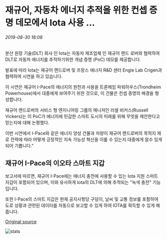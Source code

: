 # 재규어, 자동차 에너지 추적을 위한 컨셉 증명 데모에서 Iota 사용 ...

###### 2019-08-30 18:08

분산 원장 기술(DLT) 회사 인 Iota는 자동차 제조업체 인 재규어 랜드 로버와 협력하여 DLT로 자동차 에너지를 추적하기위한 개념 증명 (PoC) 데모를 제공합니다.

발표에 따라 Iota는 재규어 랜드로버 및 프랑스 에너지 R&amp;D 센터 Engie Lab Crigen과 협력하여 시연을 하고 있습니다.

이 시연은 재규어 I-Pace의 에너지의 원천과 사용을 트론헤임 파워하우스(Trondheim Powerhouse)에서 대중에게 보여주기 위한 것으로, 이 건물은 컨셉 증명의 배경을 형성합니다.

재규어 랜드로버의 서비스 형 엔지니어링 그룹의 매니저인 러셀 비커스(Russell Vickers)는 이 PoC가 에너지에 민감한 스마트 도시의 미래를 위해 무엇을 제안한다고 믿는지에 대해 논평했다.

이번 시연에서 I-Pace와 같은 에너지 양성 건물과 차량이 재규어 랜드로버의 목적지 제로 전략에 따라 어떻게 긍정적인 지속 가능성 혁신을 이룰 수 있는지 대중에게 알수 있게 되어 기쁩니다."

## 재규어 I-Pace의 이오타 스마트 지갑

보고서에 따르면, 재규어 I-Pace에는 에너지 충전에 사용할 수 있는 Iota 지원 스마트 지갑이 포함되어 있으며, 이와 유사하게 Iota의 DLT에 의해 추적되는 "녹색 충전" 기능입니다.

또한 I-Pace의 스마트 지갑은 현재 공지사항당 구덩이, 날씨 및 교통 정보를 포함하여 도로 상황과 관련된 데이터를 자동으로 보고할 수 있게 하여 IOTA를 획득할 수 있게 해줍니다.

[Original source](https://cointelegraph.com/news/jaguar-uses-iota-in-proof-of-concept-demo-for-tracing-car-energy)

![stats](https://c.statcounter.com/11760860/0/a89fa40b/1/ "stats")